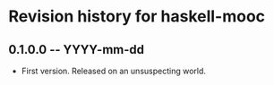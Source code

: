 # Revision history for haskell-mooc

## 0.1.0.0 -- YYYY-mm-dd

* First version. Released on an unsuspecting world.

